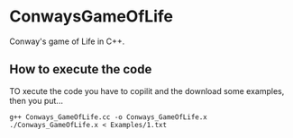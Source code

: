 # ConwaysGameOfLife
Conway's game of Life in C++.

## How to execute the code

TO xecute the code you have to copilit and the download some examples, then you put...

```
g++ Conways_GameOfLife.cc -o Conways_GameOfLife.x
./Conways_GameOfLife.x < Examples/1.txt
```
